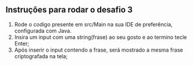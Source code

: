 ## Instruções para rodar o desafio 3

1. Rode o codigo presente em src/Main na sua IDE de preferência, configurada com Java.
2. Insira um input com uma string(frase) ao seu gosto e ao termino tecle Enter;
3. Após inserir o input contendo a frase, será mostrado a mesma frase criptografada na tela;